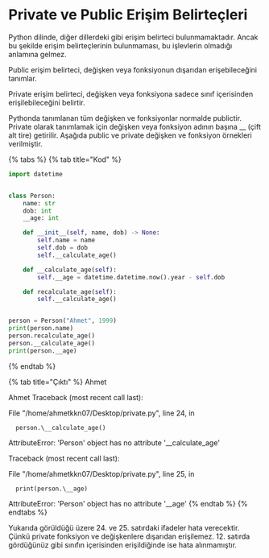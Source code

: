 # Private ve Public Erişim Belirteçleri

Python dilinde, diğer dillerdeki gibi erişim belirteci bulunmamaktadır. Ancak bu şekilde erişim belirteçlerinin bulunmaması, bu işlevlerin olmadığı anlamına gelmez.

Public erişim belirteci, değişken veya fonksiyonun dışarıdan erişebileceğini tanımlar.

Private erişim belirteci, değişken veya fonksiyona sadece sınıf içerisinden erişilebileceğini belirtir.

Pythonda tanımlanan tüm değişken ve fonksiyonlar normalde publictir. Private olarak tanımlamak için değişken veya fonksiyon adının başına \__ (çift alt tire) getirilir. Aşağıda public ve private değişken ve fonksiyon örnekleri verilmiştir.

{% tabs %}
{% tab title="Kod" %}
```python
import datetime


class Person:
    name: str
    dob: int
    __age: int

    def __init__(self, name, dob) -> None:
        self.name = name
        self.dob = dob
        self.__calculate_age()

    def __calculate_age(self):
        self.__age = datetime.datetime.now().year - self.dob

    def recalculate_age(self):
        self.__calculate_age()


person = Person("Ahmet", 1999)
print(person.name)
person.recalculate_age()
person.__calculate_age()
print(person.__age)

```
{% endtab %}

{% tab title="Çıktı" %}
Ahmet

Ahmet Traceback (most recent call last): 

File "/home/ahmetkkn07/Desktop/private.py", line 24, in 

      person.\__calculate_age() 

AttributeError: 'Person' object has no attribute '\__calculate_age'

Traceback (most recent call last): 

File "/home/ahmetkkn07/Desktop/private.py", line 25, in 

      print(person.\__age) 

AttributeError: 'Person' object has no attribute '\__age'
{% endtab %}
{% endtabs %}

Yukarıda görüldüğü üzere 24. ve 25. satırdaki ifadeler hata verecektir. Çünkü private fonksiyon ve değişkenlere dışarıdan erişilemez. 12. satırda gördüğünüz gibi sınıfın içerisinden erişildiğinde ise hata alınmamıştır.

